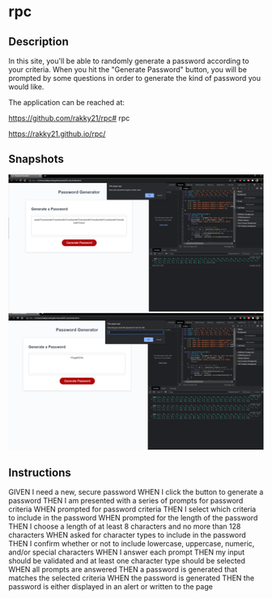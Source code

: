 
# rpc

## Description
In this site, you'll be able to randomly generate a password according to your criteria.
When you hit the "Generate Password" button, you will be prompted by some questions in order to generate the kind of password you would like.

The application can be reached at:

https://github.com/rakky21/rpc# rpc

https://rakky21.github.io/rpc/

## Snapshots
![Password](assets/example.jpg) 
![Password Generated](assets/example2.jpg) 


## Instructions 

GIVEN I need a new, secure password
WHEN I click the button to generate a password
THEN I am presented with a series of prompts for password criteria
WHEN prompted for password criteria
THEN I select which criteria to include in the password
WHEN prompted for the length of the password
THEN I choose a length of at least 8 characters and no more than 128 characters
WHEN asked for character types to include in the password
THEN I confirm whether or not to include lowercase, uppercase, numeric, and/or special characters
WHEN I answer each prompt
THEN my input should be validated and at least one character type should be selected
WHEN all prompts are answered
THEN a password is generated that matches the selected criteria
WHEN the password is generated
THEN the password is either displayed in an alert or written to the page